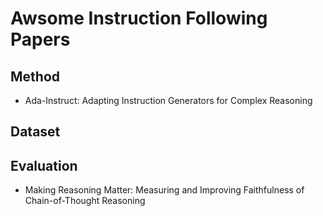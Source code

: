 # Awsome Instruction Following Papers

## Method
* Ada-Instruct: Adapting Instruction Generators for Complex Reasoning

## Dataset

## Evaluation
* Making Reasoning Matter: Measuring and Improving Faithfulness of Chain-of-Thought Reasoning